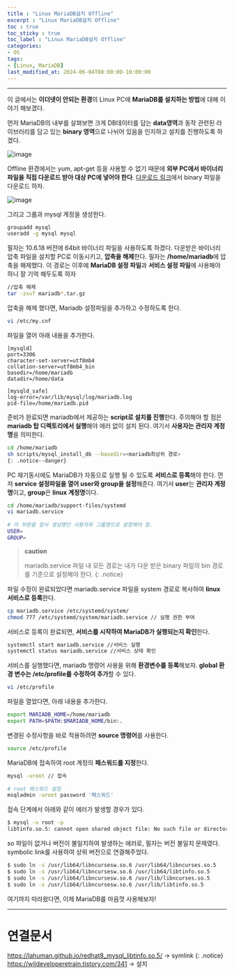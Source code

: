 ```yaml
---
title : "Linux MariaDB설치 Offline"
excerpt : "Linux MariaDB설치 Offline"
toc : true
toc_sticky : true
toc_label : "Linux MariaDB설치 Offline"
categories:
- OS
tags:
- [Linux, MariaDB]
last_modified_at: 2024-06-04T08:00:00-10:00:00
---
```

  
---
  
 이 글에서는 **이더넷이 안되는 환경**의 Linux PC에 **MariaDB를 설치하는 방법**에 대해 이야기 해보겠다.

 먼저 MariaDB의 내부를 살펴보면 크게 DB데이터를 담는 **data영역**과 동작 관련된 라이브러리를 담고 있는 **binary 영역**으로 나뉘어 있음을 인지하고 설치를 진행하도록 하겠다.
   
![image](../../assets/images/MariaDBStructure.png)

 Offline 환경에서는 yum, apt-get 등을 사용할 수 없기 때문에 **외부 PC에서 바이너리 파일을 직접 다운로드 받아 대상 PC에 넣어야 한다**. [다운로드 링크]([https://downloads.mariadb.org/mariadb/](https://downloads.mariadb.org/mariadb/))에서 binary 파일을 다운로드 하자.
  
![image](../../assets/images/MariaDBBinaryDownload.png)

 그리고 그룹과 mysql 계정을 생성한다.
  
```bash
groupadd mysql
useradd -g mysql mysql 
```

 필자는 10.6.18 버전에 64bit 바이너리 파일을 사용하도록 하겠다. 다운받은 바이너리 압축 파일을 설치할 PC로 이동시키고, **압축을 해제**한다. 필자는 **/home/mariadb**에 압축을 해제했다. 이 경로는 이후에 **MariaDB 설정 파일**과 **서비스 설정 파일**에 사용해야 하니 잘 기억 해두도록 하자
  
```bash
//압축 해제
tar -zxvf mariadb*.tar.gz
```

 압축을 해제 했다면, Mariadb 설정파일을 추가하고 수정하도록 한다. 
  
```bash
vi /etc/my.cnf
```

 파일을 열어 아래 내용을 추가한다.
 
```
[mysqld] 
port=3306
character-set-server=utf8mb4
collation-server=utf8mb4_bin 
basedir=/home/mariadb
datadir=/home/data

[mysqld_safe] 
log-error=/var/lib/mysql/log/mariadb.log
pid-file=/home/mariadb.pid
```

 준비가 완료되면 mariadb에서 제공하는 **script로 설치를 진행**한다. 주의해야 할 점은 **mariadb 탑 디렉토리에서 실행**해야 에러 없이 설치 된다. 여기서 **사용자는 관리자 계정명**을 의미한다.
  
```bash
cd /home/mariadb
sh scripts/mysql_install_db --basedir=<mariadb최상위 경로> 
{: .notice--danger}  
```

 PC 재기동시에도 MariaDB가 자동으로 실행 될 수 있도록 **서비스로 등록**해야 한다. 먼저 **service 설정파일을 열어 user와 group을 설정**해준다. 여기서 **user**는 **관리자 계정명**이고, **group**은 **linux 계정명**이다.
  
```bash
cd /home/mariadb/support-files/systemd 
vi mariadb.service 
  
# 이 부분을 앞서 생성했던 사용자와 그룹명으로 설정해야 함. 
USER= 
GROUP= 
```

> **caution**
>
> mariadb.service 파일 내 모든 경로는 내가 다운 받은 binary 파일의 bin 경로를 기준으로 설정해야 한다. 
{: .notice}  

 파일 수정이 완료되었다면 mariadb.service 파일을 system 경로로 복사하여 **linux 서비스로 등록**한다.
  
```bash
cp mariadb.service /etc/systemd/system/
chmod 777 /etc/systemd/system/mariadb.service // 실행 권한 부여
```

 서비스로 등록이 완료되면, **서비스를 시작하여 MariaDB가 실행되는지 확인**한다.
  
```bash
systemctl start mariadb.service​ //서비스 실행
systemctl status mariadb.service //서비스 상태 확인
```

 서비스를 실행했다면, mariadb 명령어 사용을 위해 **환경변수를 등록**해보자. **global 환경 변수는 /etc/profile를 수정하여 추가**할 수 있다.
  
```bash
vi /etc/profile
```

 파일을 열었다면, 아래 내용을 추가한다.
  
```bash
export MARIADB_HOME=/home/mariadb
export PATH=$PATH:$MARIADB_HOME/bin:.
```

 변경된 수정사항을 바로 적용하려면 **source 명령어**를 사용한다.
  
```bash
source /etc/profile
```

 MariaDB에 접속하여 root 계정의 **패스워드를 지정**한다.
  
```bash
mysql -uroot // 접속
  
# root 패스워드 설정 
msqladmin -uroot password '패스워드'
```

 접속 단계에서 아래와 같이 에러가 발생할 경우가 있다.
  
```bash
$ mysql -u root -p
libtinfo.so.5: cannot open shared object file: No such file or directory
```

 so 파일이 없거나 버전이 불일치하여 발생하는 에러로, 필자는 버전 불일치 문제였다. symbolic link를 사용하여 상위 버전으로 연결해주었다.
  
```bash
$ sudo ln -s /usr/lib64/libncursesw.so.6 /usr/lib64/libncurses.so.5
$ sudo ln -s /usr/lib64/libncursesw.so.6 /usr/lib64/libtinfo.so.5
$ sudo ln -s /usr/lib64/libncursesw.so.6 /usr/lib/libncurses.so.5
$ sudo ln -s /usr/lib64/libncursesw.so.6 /usr/lib/libtinfo.so.5
```

여기까지 따라왔다면, 이제 MariaDB를 마음껏 사용해보자!

---
  
# 연결문서

https://lahuman.github.io/redhat8_mysql_libtinfo.so.5/ -> symlink 
{: .notice}  
https://wildeveloperetrain.tistory.com/341 -> 설치